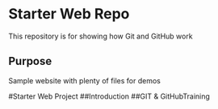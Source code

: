# Starter Web Repo

This repository is for showing how Git and GitHub work

## Purpose

Sample website with plenty of files for demos

#Starter Web Project
##Introduction
##GIT & GitHubTraining